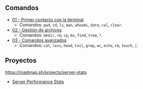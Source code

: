 
## Comandos

- [01 - Primer contacto con la terminal](comandos/01%20-%20Primer%20contacto%20con%20la%20terminal.md)
	- Comandos: `pwd`, `cd`, `ls`, `man`, `whoami`, `date`, `cal`, `clear`.
- [02 - Gestión de archivos](ejercicios/02%20-%20Gestión%20de%20archivos.md)
	- Comandos: `mkdir`, `rm`, `cp`, `mv`, `find`, `tree`, `*`.
- [03 - Comandos avanzados](ejercicios/03%20-%20Comandos%20avanzados.md)
	- Comandos: `cat`, `less`, `head`, `tail`, `grep`, `wc`, `echo`, `rm`, `touch`, `|`.

## Proyectos
https://roadmap.sh/projects/server-stats
- [Server Performance Stats](server-performance-stats)

